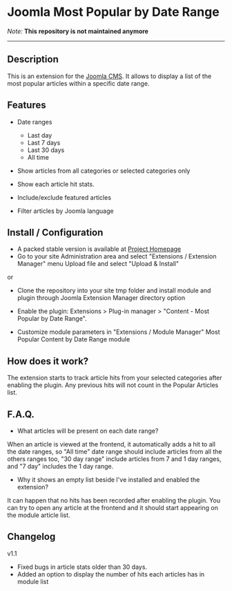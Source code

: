 Joomla Most Popular by Date Range
=================================

*Note:* **This repository is not maintained anymore**

---------------------------
Description
---------------------------

This is an extension for the [Joomla CMS](http://www.joomla.org). It allows to display a list of the most popular articles within a specific date range.

Features
---------------------------
-   Date ranges
    -   Last day
    -   Last 7 days
    -   Last 30 days
    -   All time

-   Show articles from all categories or selected categories only

-   Show each article hit stats.

-   Include/exclude featured articles

-   Filter articles by Joomla language

Install / Configuration
---------------------------
- A packed stable version is available at [Project Homepage](http://code.joomla.org/gf/project/mostpopular_art/frs/)
- Go to your site Administration area and select "Extensions / Extension Manager" menu
Upload file and select "Upload & Install"

or

- Clone the repository into your site tmp folder and install module and plugin through Joomla Extension Manager directory option

- Enable the plugin: Extensions > Plug-in manager > "Content - Most Popular by Date Range".

- Customize module parameters in "Extensions / Module Manager" Most Popular Content by Date Range module

How does it work?
-----------------

The extension starts to track article hits from your selected categories after enabling the plugin. Any previous hits will not count in the Popular Articles list.

F.A.Q.
------

- What articles will be present on each date range?

When an article is viewed at the frontend, it automatically adds a hit to all the date ranges, so "All time" date range should include articles from all the others ranges too, "30 day range" include articles from 7 and 1 day ranges, and "7 day" includes the 1 day range.

- Why it shows an empty list beside I've installed and enabled the extension?

It can happen that no hits has been recorded after enabling the plugin. You can try to open any article at the frontend and it should start appearing on the module article list.


Changelog
--------------------------

v1.1
- Fixed bugs in article stats older than 30 days.
- Added an option to display the number of hits each articles has in module list
